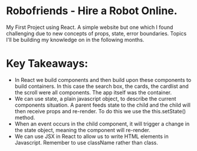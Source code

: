 # Robofriends - Hire a Robot Online. 

My First Project using React. A simple website but one which I found challenging due to new concepts of props, state, error boundaries. Topics I'll be building my knowledge on in the following months.

# Key Takeaways: 

- In React we build components and then build upon these components to build containers. In this case the search box, the cards, the cardlist and the scroll were all components. The app itself was the container.
- We can use state, a plain javascript object, to describe the current components situation. A parent feeds state to the child and the child will then receive props and re-render. To do this we use the this.setState() method.
- When an event occurs in the child component, it will trigger a change in the state object, meaning the component will re-render. 
- We can use JSX in React to allow us to write HTML elements in Javascript. Remember to use className rather than class. 
